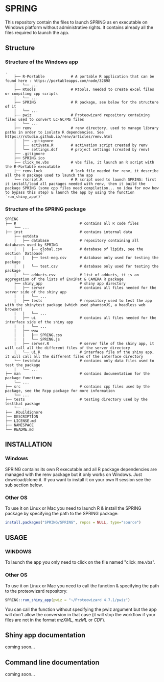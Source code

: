 # SPRING
This repository contain the files to launch SPRING as en executable on Windows platform without administrative rights. It contains already all the files required to launch the app. 

## Structure
### Structure of the Windows app
```
.
    ├── R-Portable            # A portable R application that can be found here : https://portableapps.com/node/32898
    │   └── ...
    ├── Rtools                # Rtools, needed to create excel files or compiling cpp scripts
    │   └── ...
    ├── SPRING                # R package, see below for the structure of it
    │   └── ...
    ├── pwiz                  # Proteowizard repository containing files used to convert LC-GC/MS files
    │   └── ...
    ├── renv                  # renv directory, used to manage library paths in order to isolate R dependencies. See https://rstudio.github.io/renv/articles/renv.html
    │   ├── .gitignore
    │   ├── activate.R        # activation script created by renv
    │   └── settings.dcf      # project settings (created by renv)
    ├── .gitignore
    ├── SPRING.ico
    ├── click_me.vbs          # vbs file, it launch an R script with the R-Portable executable
    ├── renv.lock             # lock file needed for renv, it describe all the R package used to launch the app
    └── rscript.R             # R script used to launch SPRING: first it install/load all packages needed with renv, then it build the package SPRING (some cpp files need compilation... no idea for now how to bypass this step) & launch the app by using the function `run_shiny_app()`
```

### Structure of the SPRING package
```
SPRING
├── R                             # contains all R code files 
    └── ...
├── inst                          # contains internal data
    ├── extdata
    |   ├── database              # repository containing all databases used by SPRING
    |   |   ├── global.csv        # database of lipids, see the section `Database`
    |   |   ├── test-neg.csv      # database only used for testing the package
    |   |   └── test.csv          # database only used for testing the package
    |   └── adducts.csv           # list of adducts, it is an aggregation of the lists of EnviPat & CAMERA R package
    ├── shiny_app                 # shiny app directory
    |   ├── server                # contains all files needed for the server side of the shiny app
    |   |   └── ...
    |   ├── tests                 # repository used to test the app with the shinytest package (which used phantomJS, a headless web browser)
    |   |   └── ...
    |   ├── ui                    # contains all files needed for the interface side of the shiny app
    |   |   └── ...
    |   ├── www
    |   |   ├── SPRING.css
    |   |   └── SPRING.js
    |   ├── server.R              # server file of the shiny app, it will call all the different files of the server directory
    |   └── ui.R                  # interface file of the shiny app, it will call all the different files of the interface directory
    └── testdata                  # contains only data files used to test the package
    |   └── ...
├── man                           # contains documentation for the package functions
    └── ...
├── src                           # contains cpp files used by the package, see the Rcpp package for more information
    └── ...
├── tests                         # testing directory used by the testthat package
    └── ...
├── .Rbuildignore
|── DESCRIPTION
├── LICENSE.md
├── NAMESPACE
└── README.md
```

## INSTALLATION
### Windows
SPRING contains its own R executable and all R package dependencies are managed with the renv package but it only works on Windows.
Just download/clone it. If you want to install it on your own R session see the sub section below.
### Other OS 
To use it on Linux or Mac you need to launch R & install the SPRING package by specifying the path to the SPRING package:
```r
install.packages("SPRING/SPRING", repos = NULL, type="source")
```

## USAGE 
### WINDOWS
To launch the app you only need to click on the file named "click_me.vbs". 
### Other OS
To use it on Linux or Mac you need to call the function & specifying the path to the proteowizard repository: 
```r
SPRING::run_shiny_app(pwiz = "~/Proteowizard 4.7.1/pwiz")
```
You can call the function without specifying the pwiz argument but the app will don't allow the conversion in that case (it will stop the workflow if your files are not in the format *mzXML*, *mzML* or *CDF*).

## Shiny app documentation
coming soon...

## Command line documentation
coming soon...

